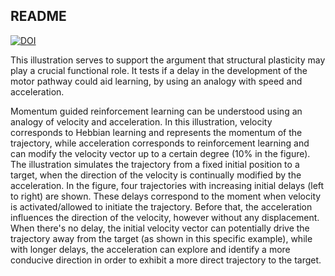 ## README


[![DOI](https://zenodo.org/badge/DOI/10.5281/zenodo.4063714.svg)](https://doi.org/10.5281/zenodo.4063714)



This illustration serves to support the argument that structural plasticity may play a crucial functional role.
It tests if a delay in the development of the motor pathway could aid learning, by using an analogy with speed and acceleration.

Momentum guided reinforcement learning can be understood using an analogy of velocity and acceleration.
In this illustration, velocity corresponds to Hebbian learning and represents the momentum of the trajectory, while acceleration corresponds to reinforcement learning and can modify the velocity vector up to a certain degree (10\% in the figure). The illustration simulates the trajectory from a fixed initial position to a target, when the direction of the velocity is continually modified by the acceleration. In the figure, four trajectories with increasing initial delays (left to right) are shown. These delays correspond to the moment when velocity is activated/allowed to initiate the trajectory. Before that, the acceleration influences the direction of the velocity, however without any displacement. When there's no delay, the initial velocity vector can potentially drive the trajectory away from the target (as shown in this specific example), while with longer delays, the acceleration can explore and identify a more conducive direction in order to exhibit a more direct trajectory to the target.
